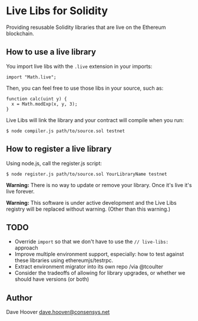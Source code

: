 # Live Libs for Solidity

Providing resusable Solidity libraries that are live on the Ethereum blockchain.

## How to use a live library

You import live libs with the `.live` extension in your imports:

    import "Math.live";

Then, you can feel free to use those libs in your source, such as:

    function calc(uint y) {
      x = Math.modExp(x, y, 3);
    }

Live Libs will link the library and your contract will compile when you run:

    $ node compiler.js path/to/source.sol testnet

## How to register a live library

Using node.js, call the register.js script:

    $ node register.js path/to/source.sol YourLibraryName testnet

__Warning:__ There is no way to update or remove your library. Once it's live it's live forever.

__Warning:__ This software is under active development and the Live Libs registry will be replaced without warning. (Other than this warning.)

## TODO

* Override `import` so that we don't have to use the `// live-libs: ` approach
* Improve multiple environment support, especially: how to test against these libraries using ethereumjs/testrpc.
* Extract environment migrator into its own repo /via @tcoulter
* Consider the tradeoffs of allowing for library upgrades, or whether we should have versions (or both)

## Author

Dave Hoover <dave.hoover@consensys.net>
